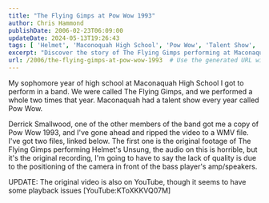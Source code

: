 ```yaml
---
title: "The Flying Gimps at Pow Wow 1993"
author: Chris Hammond
publishDate: 2006-02-23T06:09:00
updateDate: 2024-05-13T19:26:43
tags: [ 'Helmet', 'Maconoquah High School', 'Pow Wow', 'Talent Show', 'The Flying Gimps', 'Unsung' ]
excerpt: "Discover the story of The Flying Gimps performing at Maconaquah High School's talent show Pow Wow in 1993. Watch the original footage and experience the nostalgia."
url: /2006/the-flying-gimps-at-pow-wow-1993  # Use the generated URL with year
---
```

<p>My sophomore year of high school at Maconaquah High School I got to perform in a band. We were called The Flying Gimps, and we performed a whole two times that year. Maconaquah had a talent show every year called Pow Wow.</p>  <p>Derrick Smallwood, one of the other members of the band got me a copy of Pow Wow 1993, and I&#39;ve gone ahead and ripped the video to a WMV file. I&#39;ve got two files, linked below. The first one is the original footage of The Flying Gimps performing Helmet&#39;s Unsung, the audio on this is horrible, but it&#39;s the original recording, I&#39;m going to have to say the lack of quality is due to the positioning of the camera in front of the bass player&#39;s amp/speakers.</p>  <p>UPDATE: The original video is also on YouTube, though it seems to have some playback issues [YouTube:KToXKKVQ07M]</p> 


